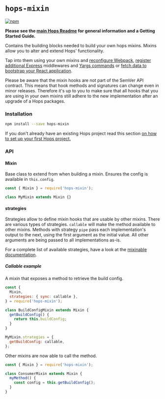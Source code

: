 # `hops-mixin`

[![npm](https://img.shields.io/npm/v/hops-mixin.svg)](https://www.npmjs.com/package/hops-mixin)

**Please see the [main Hops Readme](../../DOCUMENTATION.md) for general information and a Getting Started Guide.**

Contains the building blocks needed to build your own hops mixins. Mixins allow you to alter and extend Hops' functionality.

Tap into them using your own mixins and [reconfigure Webpack](https://github.com/xing/hops/blob/master/packages/styled-components/mixin.core.js#L4), [register additional Express](https://github.com/xing/hops/blob/master/packages/development-proxy/mixin.core.js#L6) middlewares and [Yargs commands](https://github.com/xing/hops/blob/master/packages/graphql/mixin.core.js#L5) or [fetch data to bootstrap your React application](https://github.com/xing/hops/blob/master/packages/react/server-data/mixin.server.js#L11).

Please be aware that the mixin hooks are not part of the SemVer API contract. This means that hook methods and signatures can change even in minor releases. Therefore it's up to you to make sure that all hooks that you are using in your own mixins still adhere to the new implementation after an upgrade of a Hops packages.

### Installation

```bash
npm install --save hops-mixin
```

If you don't already have an existing Hops project read this section [on how to set up your first Hops project.](https://missing-link-explain-quick-start)

### API

#### Mixin

Base class to extend from when building a mixin. Ensures the config is available in `this.config`.

```javascript
const { Mixin } = require('hops-mixin');

class MyMixin extends Mixin {}
```

#### strategies

Strategies allow to define mixin hooks that are usable by other mixins. There are various types of strategies. `callable` will make the method available to other mixins. Methods with strategy `pipe` pass each implementation's output to the next, using the first argument as the initial value. All other arguments are being passed to all implementations as-is.

For a complete list of available strategies, have a look at the [mixinable documentation](https://github.com/untool/mixinable).

##### Callable example

A mixin that exposes a method to retrieve the build config.

```javascript
const {
  Mixin,
  strategies: { sync: callable },
} = require('hops-mixin');

class BuildConfigMixin extends Mixin {
  getBuildConfig() {
    return this.buildConfig;
  }
}

MyMixin.strategies = {
  getBuildConfig: callable,
};
```

Other mixins are now able to call the method.

```javascript
const { Mixin } = require('hops-mixin');

class ConsumerMixin extends Mixin {
  myMethod() {
    const config = this.getBuildConfig();
  }
}
```
